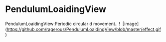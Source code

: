 # PendulumLoaidingView
PendulumLoaidingView:Periodic circular d movement..
!［image］(https://github.com/ragerous/PendulumLoaidingView/blob/master/effect.gif)
